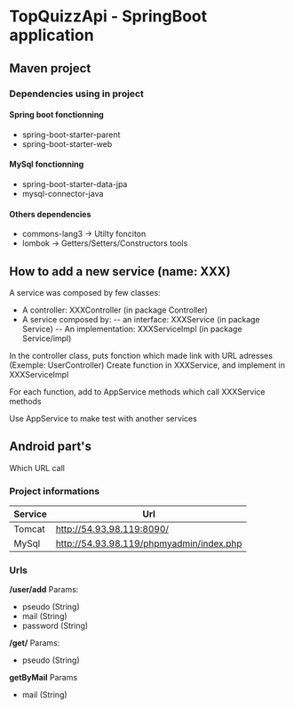 # TopQuizzApi - SpringBoot application

## Maven project

### Dependencies using in project

#### Spring boot fonctionning
- spring-boot-starter-parent 
- spring-boot-starter-web

#### MySql fonctionning
- spring-boot-starter-data-jpa
- mysql-connector-java

#### Others dependencies
- commons-lang3 -> Utilty fonciton
- lombok -> Getters/Setters/Constructors tools

## How to add a new service (name: XXX)
A service was composed by few classes:
- A controller: XXXController (in package Controller)
- A service composed by:
-- an interface: XXXService (in package Service)
-- An implementation: XXXServiceImpl (in package Service/impl)

In the controller class, puts fonction which made link with URL adresses (Exemple: UserController)
Create function in XXXService, and implement in XXXServiceImpl

For each function, add to AppService methods which call XXXService methods

Use AppService to make test with another services

## Android part's
Which URL call

### Project informations

|Service|Url|
|----|----|
|Tomcat|http://54.93.98.119:8090/|
|MySql|http://54.93.98.119/phpmyadmin/index.php|

### Urls
**/user/add**
Params:
- pseudo (String)
- mail (String)
- password (String)

**/get/**
Params:
- pseudo (String)

**getByMail**
Params
- mail (String)
